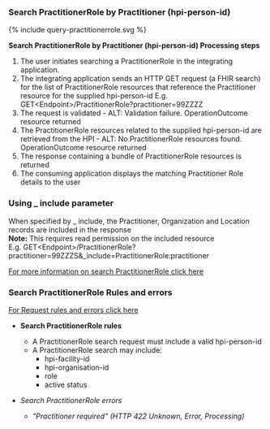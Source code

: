 

### Search PractitionerRole by Practitioner (hpi-person-id)

<div>
{% include query-practitionerrole.svg %}
</div>

**Search PractitionerRole by Practitioner (hpi-person-id) Processing steps**

1. The user initiates searching a PractitionerRole in the integrating application.
2. The integrating application sends an HTTP GET request (a FHIR search) for the list of PractitionerRole resources that reference the Practitioner resource for the supplied hpi-person-id E.g. GET\<Endpoint>/PractitionerRole?practitioner=99ZZZZ
3. The request is validated - ALT: Validation failure. OperationOutcome resource returned
4. The PractitionerRole resources related to the supplied hpi-person-id are retrieved from the HPI - ALT: No PractitionerRole resources found. OperationOutcome resource returned
5. The response containing a bundle of PractitionerRole resources is returned
6. The consuming application displays the matching Practitioner Role details to the user

### Using _ include parameter
When specified by _ include, the Practitioner, Organization and Location records are included in the response <br />
__Note:__ This requires read permission on the included resource <br />
E.g. GET\<Endpoint>/PractitionerRole?practitioner=99ZZZS&_include=PractitionerRole:practitioner

[For more information on search PractitionerRole click here](./capabilityStatement.html#practitionerrole)
  


### Search PractitionerRole Rules and errors

[For Request rules and errors click here](./general.html#request-rules-and-errors)

* **Search PractitionerRole rules**
  * A PractitionerRole search request must include a valid hpi-person-id
  * A PractitionerRole search may include: 
    * hpi-facility-id
    * hpi-organisation-id
    * role
    * active status

* _Search PractitionerRole errors_
  * _"Practitioner required" (HTTP 422 Unknown, Error, Processing)_
